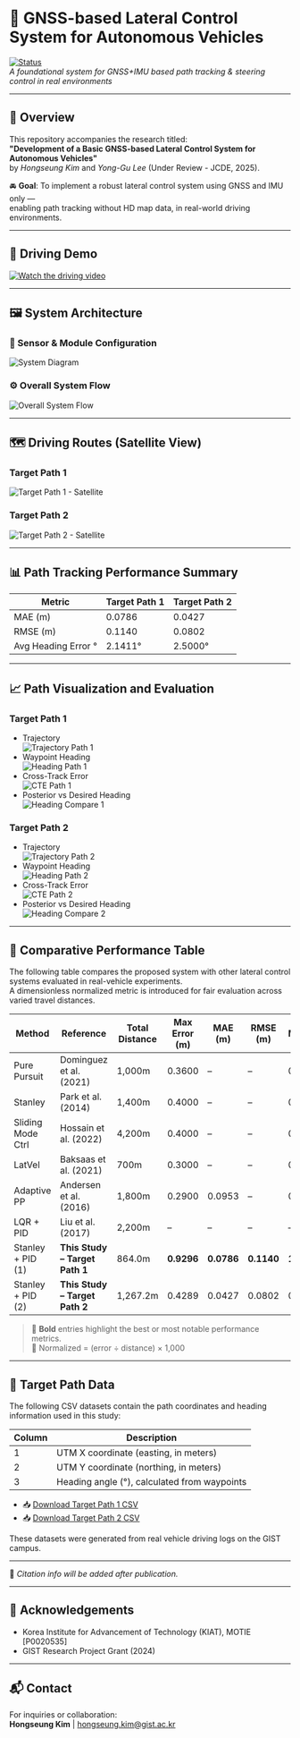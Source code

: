 # 🚗 GNSS-based Lateral Control System for Autonomous Vehicles

[![Status](https://img.shields.io/badge/Under--Review--JCDE-orange)]()  
*A foundational system for GNSS+IMU based path tracking & steering control in real environments*

---

## 📌 Overview

This repository accompanies the research titled:  
**"Development of a Basic GNSS-based Lateral Control System for Autonomous Vehicles"**  
by *Hongseung Kim* and *Yong-Gu Lee* (Under Review - JCDE, 2025).

🚘 **Goal**: To implement a robust lateral control system using GNSS and IMU only —  
enabling path tracking without HD map data, in real-world driving environments.

---

## 🎥 Driving Demo

[![Watch the driving video](https://img.youtube.com/vi/ewxYHlESX0o/0.jpg)](https://youtu.be/ewxYHlESX0o)

---

## 🖼️ System Architecture

### 📍 Sensor & Module Configuration  
![System Diagram](fig/system_diagram.png)

### ⚙️ Overall System Flow  
![Overall System Flow](fig/overall_system_diagram.png)

---

## 🗺️ Driving Routes (Satellite View)

### Target Path 1  
![Target Path 1 - Satellite](fig/target_path1_map.png)

### Target Path 2  
![Target Path 2 - Satellite](fig/target_path2_map.png)

---

## 📊 Path Tracking Performance Summary

| Metric              | Target Path 1 | Target Path 2 |
|---------------------|---------------|---------------|
| MAE (m)             | 0.0786        | 0.0427        |
| RMSE (m)            | 0.1140        | 0.0802        |
| Avg Heading Error ° | 2.1411°       | 2.5000°       |

---

## 📈 Path Visualization and Evaluation

### Target Path 1  
- Trajectory  
  ![Trajectory Path 1](fig/trajectory_path1.png)  
- Waypoint Heading  
  ![Heading Path 1](fig/heading_path1.png)  
- Cross-Track Error  
  ![CTE Path 1](fig/cte_path1.png)  
- Posterior vs Desired Heading  
  ![Heading Compare 1](fig/heading_compare1.png)

### Target Path 2  
- Trajectory  
  ![Trajectory Path 2](fig/trajectory_path2.png)  
- Waypoint Heading  
  ![Heading Path 2](fig/heading_path2.png)  
- Cross-Track Error  
  ![CTE Path 2](fig/cte_path2.png)  
- Posterior vs Desired Heading  
  ![Heading Compare 2](fig/heading_compare2.png)

---

## 🧪 Comparative Performance Table

The following table compares the proposed system with other lateral control systems evaluated in real-vehicle experiments.  
A dimensionless normalized metric is introduced for fair evaluation across varied travel distances.

| Method              | Reference                     | Total Distance | Max Error (m) | MAE (m)  | RMSE (m) | Max/km | MAE/km | RMSE/km |
|---------------------|-------------------------------|----------------|---------------|----------|----------|--------|--------|---------|
| Pure Pursuit        | Dominguez et al. (2021)       | 1,000m         | 0.3600        | –        | –        | 0.3600 | –      | –       |
| Stanley             | Park et al. (2014)            | 1,400m         | 0.4000        | –        | –        | 0.2857 | –      | –       |
| Sliding Mode Ctrl   | Hossain et al. (2022)         | 4,200m         | 0.4000        | –        | –        | 0.0952 | –      | –       |
| LatVel              | Baksaas et al. (2021)         | 700m           | 0.3000        | –        | –        | 0.4286 | –      | –       |
| Adaptive PP         | Andersen et al. (2016)        | 1,800m         | 0.2900        | 0.0953   | –        | 0.1611 | 0.0529 | –       |
| LQR + PID           | Liu et al. (2017)             | 2,200m         | –             | –        | –        | –      | –      | –       |
| Stanley + PID (1)   | **This Study – Target Path 1**| 864.0m         | **0.9296**    | **0.0786** | **0.1140** | **1.0755** | **0.0909** | **0.1320** |
| Stanley + PID (2)   | **This Study – Target Path 2**| 1,267.2m       | 0.4289        | 0.0427   | 0.0802   | 0.3384 | 0.0337 | 0.0633 |

> 🔹 **Bold** entries highlight the best or most notable performance metrics.  
> 🔸 Normalized = (error ÷ distance) × 1,000

---

## 📂 Target Path Data

The following CSV datasets contain the path coordinates and heading information used in this study:

| Column | Description                                  |
|--------|----------------------------------------------|
| 1      | UTM X coordinate (easting, in meters)        |
| 2      | UTM Y coordinate (northing, in meters)       |
| 3      | Heading angle (°), calculated from waypoints |

- 📥 [Download Target Path 1 CSV](data/target_path1.csv)
- 📥 [Download Target Path 2 CSV](data/target_path2.csv)

These datasets were generated from real vehicle driving logs on the GIST campus.

---

<!--
## 📖 Citation

```bibtex
@article{kim2025gnss,
  title={Development of a Basic GNSS-based Lateral Control System for Autonomous Vehicles},
  author={Kim, Hongseung and Lee, Yong-Gu},
  journal={Journal of Computational Design and Engineering},
  year={2025}
}
```
-->

📝 *Citation info will be added after publication.*

---

## 🙌 Acknowledgements

- Korea Institute for Advancement of Technology (KIAT), MOTIE [P0020535]  
- GIST Research Project Grant (2024)

---

## 📬 Contact

For inquiries or collaboration:  
**Hongseung Kim** | hongseung.kim@gist.ac.kr

